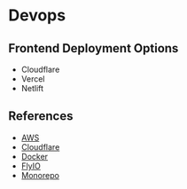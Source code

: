 # Devops

## Frontend Deployment Options

- Cloudflare
- Vercel
- Netlift

## References

- [AWS](./aws.md)
- [Cloudflare](./cloudflare.md)
- [Docker](./docker.md)
- [FlyIO](./flyio.md)
- [Monorepo](./monorepo.md)
